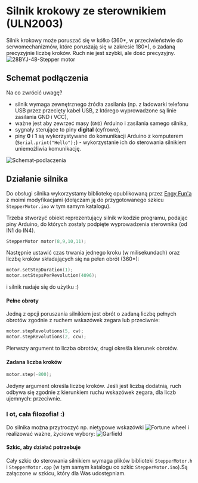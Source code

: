 # Silnik krokowy ze sterownikiem (ULN2003)
Silnik krokowy może poruszać się w kółko (360*, w przeciwieństwie do serwomechanizmów, które poruszają się w zakresie 180*), o zadaną precyzyjnie liczbę kroków. Ruch nie jest szybki, ale dość precyzyjny. 
![28BYJ-48-Stepper motor](http://www.prometec.net/wp-content/uploads/2015/06/FT68TVVHMMF4Z5P.LARGE_.jpg)

## Schemat podłączenia
Na co zwrócić uwagę?
- silnik wymaga zewnętrznego źródła zasilania (np. z ładowarki telefonu USB przez przecięty kabel USB, z którego wyprowadzone są linie zasilania GND i VCC), 
- ważne jest aby zewrzeć masy (`GND`) Arduino i zasilania samego silnika, 
- sygnały sterujące to piny **digital** (cyfrowe), 
- piny **0** i **1** są wykorzystywane do komunikacji Arduino z komputerem (`Serial.print("Hello");`) - wykorzystanie ich do sterowania silnikiem uniemożliwia komunikację.

![Schemat-podlaczenia](http://www.awidera.idl.pl/ArduinoDIYworkshopimages/StepperConnectionDiagram.png)

## Działanie silnika
Do obsługi silnika wykorzystamy bibliotekę opublikowaną przez [Engy Fun'a](http://engyfun.blogspot.com/2015/02/here-is-source-code-for-our-28byj48.html) z moimi modyfikacjami (dołączam ją do przygotowanego szkicu `StepperMotor.ino` w tym samym katalogu). 

Trzeba stworzyć obiekt reprezentujący silnik w kodzie programu, podając piny Arduino, do których zostały podpięte wyprowadzenia sterownika (od IN1 do IN4). 
``` C++ 
StepperMotor motor(8,9,10,11);
```
Następnie ustawić czas trwania jednego kroku (w milisekundach) oraz liczbę kroków składających się na pełen obrót (360*): 
``` C++
motor.setStepDuration(1);
motor.setStepsPerRevolution(4096);
  ```
i silnik nadaje się do użytku :)

#### Pełne obroty
Jedną z opcji poruszania silnikiem jest obrót o zadaną liczbę pełnych obrotów zgodnie z ruchem wskazówek zegara lub przeciwnie: 
``` C++ 
motor.stepRevolutions(5, cw);
motor.stepRevolutions(2, ccw);
```
Pierwszy argument to liczba obrotów, drugi określa kierunek obrotów. 

#### Zadana liczba kroków
``` C++ 
motor.step(-800);
```
Jedyny argument określa liczbę kroków. Jeśli jest liczbą dodatnią, ruch odbywa się zgodnie z kierunkiem ruchu wskazówek zegara, dla liczb ujemnych: przeciwnie. 

### I ot, cała filozofia! :)
Do silnika można przytroczyć np. nietypowe wskazówki 
![Fortune wheel](https://s-media-cache-ak0.pinimg.com/236x/d0/4c/04/d04c04b0bb709634284e3d2068968892--cool-room-decor-cool-rooms.jpg)
i realizować ważne, życiowe wybory: 
![Garfield](https://i1.kwejk.pl/k/obrazki/126086-kolo-fortuny.gif)
#### Szkic, aby działać potrzebuje
Cały szkic do sterowania silnikiem wymaga plików biblioteki `StepperMotor.h` i `StepperMotor.cpp` (w tym samym katalogu co szkic `StepperMotor.ino`).Są załączone w szkicu, który dla Was udostępniam.